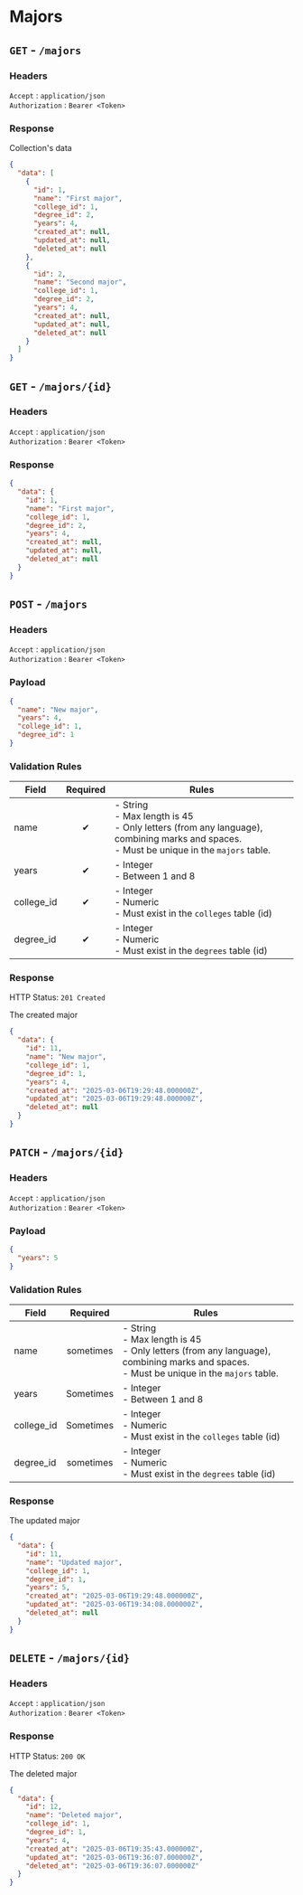 # Majors

## `GET` - `/majors`

### Headers

`Accept` : `application/json` <br>
`Authorization` : `Bearer <Token>`

### Response

Collection's data

```json
{
  "data": [
    {
      "id": 1,
      "name": "First major",
      "college_id": 1,
      "degree_id": 2,
      "years": 4,
      "created_at": null,
      "updated_at": null,
      "deleted_at": null
    },
    {
      "id": 2,
      "name": "Second major",
      "college_id": 1,
      "degree_id": 2,
      "years": 4,
      "created_at": null,
      "updated_at": null,
      "deleted_at": null
    }
  ]
}
```

## `GET` - `/majors/{id}`

### Headers

`Accept` : `application/json` <br>
`Authorization` : `Bearer <Token>`

### Response

```json
{
  "data": {
    "id": 1,
    "name": "First major",
    "college_id": 1,
    "degree_id": 2,
    "years": 4,
    "created_at": null,
    "updated_at": null,
    "deleted_at": null
  }
}
```

## `POST` - `/majors`

### Headers

`Accept` : `application/json` <br>
`Authorization` : `Bearer <Token>`

### Payload

```json
{
  "name": "New major",
  "years": 4,
  "college_id": 1,
  "degree_id": 1
}
```

### Validation Rules

| Field      | Required | Rules                                                                                                                                              |
| ---------- | :------: | -------------------------------------------------------------------------------------------------------------------------------------------------- |
| name       |    ✔    | - String <br> - Max length is 45 <br> - Only letters (from any language), combining marks and spaces. <br> - Must be unique in the `majors` table. |
| years      |    ✔    | - Integer <br> - Between 1 and 8                                                                                                                   |
| college_id |    ✔    | - Integer <br> - Numeric <br> - Must exist in the `colleges` table (id)                                                                            |
| degree_id  |    ✔    | - Integer <br> - Numeric <br> - Must exist in the `degrees` table (id)                                                                             |

### Response

HTTP Status: `201 Created`

The created major

```json
{
  "data": {
    "id": 11,
    "name": "New major",
    "college_id": 1,
    "degree_id": 1,
    "years": 4,
    "created_at": "2025-03-06T19:29:48.000000Z",
    "updated_at": "2025-03-06T19:29:48.000000Z",
    "deleted_at": null
  }
}
```

## `PATCH` - `/majors/{id}`

### Headers

`Accept` : `application/json` <br>
`Authorization` : `Bearer <Token>`

### Payload

```json
{
  "years": 5
}
```

### Validation Rules

| Field      | Required  | Rules                                                                                                                                              |
| ---------- | :-------: | -------------------------------------------------------------------------------------------------------------------------------------------------- |
| name       | sometimes | - String <br> - Max length is 45 <br> - Only letters (from any language), combining marks and spaces. <br> - Must be unique in the `majors` table. |
| years      | Sometimes | - Integer <br> - Between 1 and 8                                                                                                                   |
| college_id | Sometimes | - Integer <br> - Numeric <br> - Must exist in the `colleges` table (id)                                                                            |
| degree_id  | sometimes | - Integer <br> - Numeric <br> - Must exist in the `degrees` table (id)                                                                             |

### Response

The updated major

```json
{
  "data": {
    "id": 11,
    "name": "Updated major",
    "college_id": 1,
    "degree_id": 1,
    "years": 5,
    "created_at": "2025-03-06T19:29:48.000000Z",
    "updated_at": "2025-03-06T19:34:08.000000Z",
    "deleted_at": null
  }
}
```

## `DELETE` - `/majors/{id}`

### Headers

`Accept` : `application/json` <br>
`Authorization` : `Bearer <Token>`

### Response

HTTP Status: `200 OK`

The deleted major

```json
{
  "data": {
    "id": 12,
    "name": "Deleted major",
    "college_id": 1,
    "degree_id": 1,
    "years": 4,
    "created_at": "2025-03-06T19:35:43.000000Z",
    "updated_at": "2025-03-06T19:36:07.000000Z",
    "deleted_at": "2025-03-06T19:36:07.000000Z"
  }
}
```
